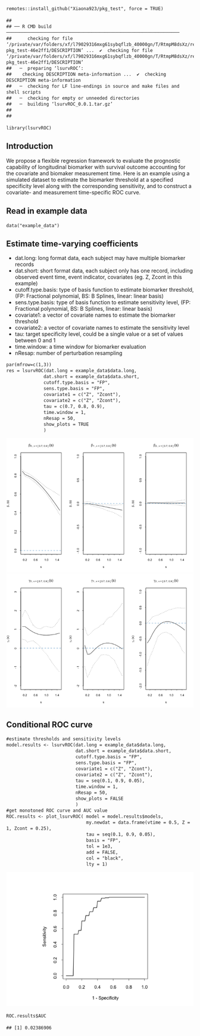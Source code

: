     remotes::install_github("Xiaona923/pkg_test", force = TRUE)

    ## 
    ## ── R CMD build ─────────────────────────────────────────────────────────────────
    ##      checking for file ‘/private/var/folders/xf/l79029316mxg61sybqflzb_40000gn/T/RtmpM8dsXz/remotes16eb222e6aeda/Xiaona923-pkg_test-46e2ff1/DESCRIPTION’ ...  ✔  checking for file ‘/private/var/folders/xf/l79029316mxg61sybqflzb_40000gn/T/RtmpM8dsXz/remotes16eb222e6aeda/Xiaona923-pkg_test-46e2ff1/DESCRIPTION’
    ##   ─  preparing ‘lsurvROC’:
    ##    checking DESCRIPTION meta-information ...  ✔  checking DESCRIPTION meta-information
    ##   ─  checking for LF line-endings in source and make files and shell scripts
    ##   ─  checking for empty or unneeded directories
    ##   ─  building ‘lsurvROC_0.0.1.tar.gz’
    ##      
    ## 

    library(lsurvROC)

## Introduction

We propose a flexible regression framework to evaluate the prognostic
capability of longitudinal biomarker with survival outcome accounting
for the covariate and biomaker measurement time. Here is an example
using a simulated dataset to estimate the biomarker threshold at a
specified specificity level along with the corresponding sensitivity,
and to construct a covariate- and measurement time-specific ROC curve.

## Read in example data

    data("example_data")

## Estimate time-varying coefficients

-   dat.long: long format data, each subject may have multiple biomarker
    records
-   dat.short: short format data, each subject only has one record,
    including observed event time, event indicator, covariates (eg. Z,
    Zcont in this example)
-   cutoff.type.basis: type of basis function to estimate biomarker
    threshold, (FP: Fractional polynomial, BS: B Splines, linear: linear
    basis)
-   sens.type.basis: type of basis function to estimate sensitivity
    level, (FP: Fractional polynomial, BS: B Splines, linear: linear
    basis)
-   covariate1: a vector of covariate names to estimate the biomarker
    threshold
-   covariate2: a vector of covariate names to estimate the sensitivity
    level
-   tau: target specificity level, could be a single value or a set of
    values between 0 and 1
-   time.window: a time window for biomarker evaluation
-   nResap: number of perturbation resampling

<!-- -->

    par(mfrow=c(1,3))
    res = lsurvROC(dat.long = example_data$data.long, 
                  dat.short = example_data$data.short,
                  cutoff.type.basis = "FP",
                  sens.type.basis = "FP", 
                  covariate1 = c("Z", "Zcont"), 
                  covariate2 = c("Z", "Zcont"), 
                  tau = c(0.7, 0.8, 0.9), 
                  time.window = 1, 
                  nResap = 50, 
                  show_plots = TRUE
                  )

![](README_files/figure-markdown_strict/unnamed-chunk-3-1.png)![](README_files/figure-markdown_strict/unnamed-chunk-3-2.png)

## Conditional ROC curve

    #estimate thresholds and sensitivity levels
    model.results <- lsurvROC(dat.long = example_data$data.long, 
                              dat.short = example_data$data.short,
                              cutoff.type.basis = "FP",
                              sens.type.basis = "FP", 
                              covariate1 = c("Z", "Zcont"), 
                              covariate2 = c("Z", "Zcont"), 
                              tau = seq(0.1, 0.9, 0.05), 
                              time.window = 1, 
                              nResap = 50, 
                              show_plots = FALSE
                              )
    #get monotoned ROC curve and AUC value
    ROC.results <- plot_lsurvROC( model = model.results$models, 
                                  my.newdat = data.frame(vtime = 0.5, Z = 1, Zcont = 0.25), 
                                  tau = seq(0.1, 0.9, 0.05),
                                  basis = "FP", 
                                  tol = 1e3, 
                                  add = FALSE,
                                  col = "black", 
                                  lty = 1)

![](README_files/figure-markdown_strict/unnamed-chunk-4-1.png)

    ROC.results$AUC

    ## [1] 0.02386906
